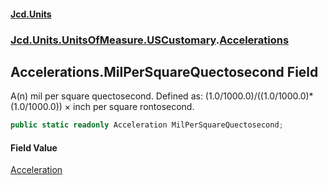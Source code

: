 #### [Jcd.Units](index.md 'index')
### [Jcd.Units.UnitsOfMeasure.USCustomary](Jcd.Units.UnitsOfMeasure.USCustomary.md 'Jcd.Units.UnitsOfMeasure.USCustomary').[Accelerations](Accelerations.md 'Jcd.Units.UnitsOfMeasure.USCustomary.Accelerations')

## Accelerations.MilPerSquareQuectosecond Field

A(n) mil per square quectosecond. Defined as: (1.0/1000.0)/((1.0/1000.0)*(1.0/1000.0)) × inch per square rontosecond.

```csharp
public static readonly Acceleration MilPerSquareQuectosecond;
```

#### Field Value
[Acceleration](Acceleration.md 'Jcd.Units.UnitTypes.Acceleration')